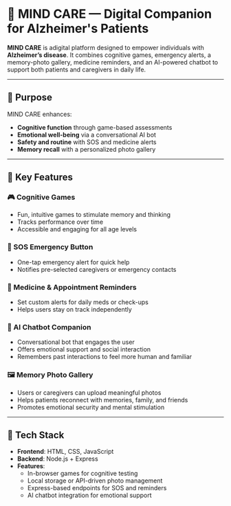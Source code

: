 # 🧠 MIND CARE — Digital Companion for Alzheimer's Patients

**MIND CARE** is adigital platform designed to empower individuals with **Alzheimer’s disease**. It combines cognitive games, emergency alerts, a memory-photo gallery, medicine reminders, and an AI-powered chatbot to support both patients and caregivers in daily life.

---

## 🎯 Purpose

MIND CARE enhances:
- **Cognitive function** through game-based assessments
- **Emotional well-being** via a conversational AI bot
- **Safety and routine** with SOS and medicine alerts
- **Memory recall** with a personalized photo gallery

---

## 🌟 Key Features

### 🎮 Cognitive Games
- Fun, intuitive games to stimulate memory and thinking
- Tracks performance over time
- Accessible and engaging for all age levels

### 🚨 SOS Emergency Button
- One-tap emergency alert for quick help
- Notifies pre-selected caregivers or emergency contacts

### 💊 Medicine & Appointment Reminders
- Set custom alerts for daily meds or check-ups
- Helps users stay on track independently

### 🤖 AI Chatbot Companion
- Conversational bot that engages the user
- Offers emotional support and social interaction
- Remembers past interactions to feel more human and familiar

### 🖼 Memory Photo Gallery
- Users or caregivers can upload meaningful photos
- Helps patients reconnect with memories, family, and friends
- Promotes emotional security and mental stimulation

---

## 🧰 Tech Stack

- **Frontend**: HTML, CSS, JavaScript
- **Backend**: Node.js + Express
- **Features**:
  - In-browser games for cognitive testing
  - Local storage or API-driven photo management
  - Express-based endpoints for SOS and reminders
  - AI chatbot integration for emotional support
